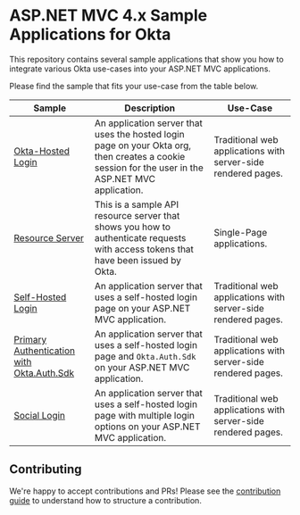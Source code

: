 # ASP.NET MVC 4.x Sample Applications for Okta

This repository contains several sample applications that show you how to integrate various Okta use-cases into your ASP.NET MVC applications.

Please find the sample that fits your use-case from the table below.

| Sample | Description | Use-Case |
|--------|-------------|----------|
| [Okta-Hosted Login](/okta-hosted-login) | An application server that uses the hosted login page on your Okta org, then creates a cookie session for the user in the ASP.NET MVC application. | Traditional web applications with server-side rendered pages. |
| [Resource Server](/resource-server) | This is a sample API resource server that shows you how to authenticate requests with access tokens that have been issued by Okta. | Single-Page applications. |
| [Self-Hosted Login](/self-hosted-login) | An application server that uses a self-hosted login page on your ASP.NET MVC application. | Traditional web applications with server-side rendered pages. |
| [Primary Authentication with Okta.Auth.Sdk](/primary-auth) | An application server that uses a self-hosted login page and `Okta.Auth.Sdk` on your ASP.NET MVC application. | Traditional web applications with server-side rendered pages. |
| [Social Login](/social-login) | An application server that uses a self-hosted login page with multiple login options on your ASP.NET MVC application. | Traditional web applications with server-side rendered pages. |

## Contributing
 
We're happy to accept contributions and PRs! Please see the [contribution guide](CONTRIBUTING.md) to understand how to structure a contribution.
